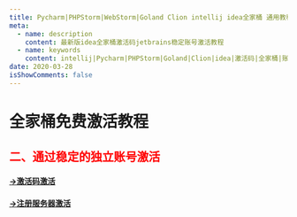 ```yaml
---
title: Pycharm|PHPStorm|WebStorm|Goland Clion intellij idea全家桶 通用教程 License Server 激活教程
meta:
  - name: description
    content: 最新版idea全家桶激活码jetbrains稳定账号激活教程
  - name: keywords
    content: intellij|Pycharm|PHPStorm|Goland|Clion|idea|激活码|全家桶|账号激活|通用教程|License|Server|激活教程
date: 2020-03-28
isShowComments: false
---
```


# 全家桶免费激活教程

## <font color="red">二、通过稳定的独立账号激活</font>

#### [→激活码激活](www.baidu.com "激活码激活")

#### [→注册服务器激活](www.baidu.com "注册服务器激活")
